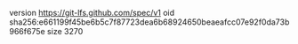 version https://git-lfs.github.com/spec/v1
oid sha256:e661199f45be6b5c7f87723dea6b68924650beaeafcc07e92f0da73b966f675e
size 3270
